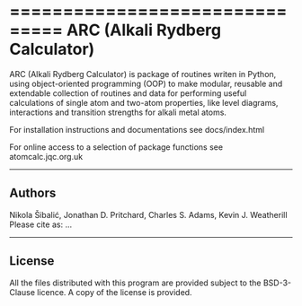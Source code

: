 ===============================
ARC (Alkali Rydberg Calculator)
===============================


ARC (Alkali Rydberg Calculator)  is package of routines writen in Python, using object-oriented programming (OOP) to make modular, reusable and extendable collection of routines and data for performing useful calculations of single atom and two-atom properties, like level diagrams, interactions and transition strengths for alkali metal atoms.

For installation instructions and documentations see docs/index.html

For online access to a selection of package functions see atomcalc.jqc.org.uk

-------
Authors
-------

Nikola Šibalić, Jonathan D. Pritchard, Charles S. Adams, Kevin J. Weatherill
Please cite as: ...

-------
License
-------

All the files distributed with this program are provided subject to the
BSD-3-Clause licence. A copy of the license is provided.

